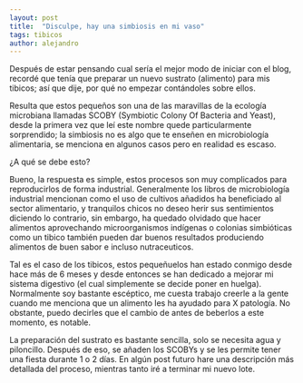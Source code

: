 ```yaml
---
layout: post
title:  "Disculpe, hay una simbiosis en mi vaso"
tags: tibicos
author: alejandro
---
```


Después de estar pensando cual sería el mejor modo de iniciar con el blog, recordé que tenía que preparar un nuevo sustrato (alimento) para mis tibicos; así que dije, por qué no empezar contándoles sobre ellos.

Resulta que estos pequeños son una de las maravillas de la ecología microbiana llamadas SCOBY (Symbiotic Colony Of Bacteria and Yeast), desde la primera vez que leí este nombre quede particularmente sorprendido; la simbiosis no es algo que te enseñen en microbiología alimentaria, se menciona en algunos casos pero en realidad es escaso. 

¿A qué se debe esto?

Bueno, la respuesta es simple, estos procesos son muy complicados para reproducirlos de forma industrial.  Generalmente los libros de microbiología industrial mencionan como el uso de cultivos añadidos ha beneficiado al sector alimentario, y tranquilos chicos no deseo herir sus sentimientos diciendo lo contrario, sin embargo, ha quedado olvidado que hacer alimentos aprovechando microorganismos indígenas o colonias simbióticas como un tibico también pueden dar buenos resultados produciendo alimentos de buen sabor e incluso nutraceuticos.


Tal es el caso de los tibicos, estos pequeñuelos han estado conmigo desde hace más de 6 meses y desde entonces se han dedicado a mejorar mi sistema digestivo (el cual simplemente se decide poner en huelga). Normalmente soy bastante escéptico, me cuesta trabajo creerle a la gente cuando me menciona que un alimento les ha ayudado para X patología. No obstante, puedo decirles que el cambio de antes de beberlos a este momento, es notable.

La preparación del sustrato es bastante sencilla, solo se necesita agua y piloncillo. Después de eso, se añaden los SCOBYs y se les permite tener una fiesta durante 1 o 2 días. En algún post futuro hare una descripción más detallada del proceso, mientras tanto iré a terminar mi nuevo lote.